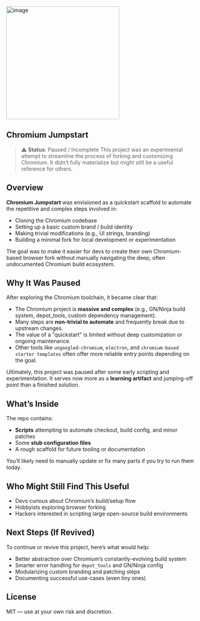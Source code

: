 <img width="300" height="300" alt="image" src="https://github.com/user-attachments/assets/26d54b60-344a-4e31-94d8-31794df4c245" />

## Chromium Jumpstart

> ⚠️ **Status**: Paused / Incomplete
> This project was an experimental attempt to streamline the process of forking and customizing Chromium. It didn’t fully materialize but might still be a useful reference for others.

## Overview

**Chromium Jumpstart** was envisioned as a quickstart scaffold to automate the repetitive and complex steps involved in:

* Cloning the Chromium codebase
* Setting up a basic custom brand / build identity
* Making trivial modifications (e.g., UI strings, branding)
* Building a minimal fork for local development or experimentation

The goal was to make it easier for devs to create their own Chromium-based browser fork without manually navigating the deep, often undocumented Chromium build ecosystem.

## Why It Was Paused

After exploring the Chromium toolchain, it became clear that:

* The Chromium project is **massive and complex** (e.g., GN/Ninja build system, depot\_tools, custom dependency management).
* Many steps are **non-trivial to automate** and frequently break due to upstream changes.
* The value of a "quickstart" is limited without deep customization or ongoing maintenance.
* Other tools like `ungoogled-chromium`, `electron`, and `chromium-based starter templates` often offer more reliable entry points depending on the goal.

Ultimately, this project was paused after some early scripting and experimentation. It serves now more as a **learning artifact** and jumping-off point than a finished solution.

## What’s Inside

The repo contains:

* **Scripts** attempting to automate checkout, build config, and minor patches
* Some **stub configuration files**
* A rough scaffold for future tooling or documentation

You’ll likely need to manually update or fix many parts if you try to run them today.

## Who Might Still Find This Useful

* Devs curious about Chromium’s build/setup flow
* Hobbyists exploring browser forking
* Hackers interested in scripting large open-source build environments

## Next Steps (If Revived)

To continue or revive this project, here’s what would help:

* Better abstraction over Chromium’s constantly-evolving build system
* Smarter error handling for `depot_tools` and GN/Ninja config
* Modularizing custom branding and patching steps
* Documenting successful use-cases (even tiny ones)

## License

MIT — use at your own risk and discretion.
